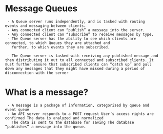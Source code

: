 #  Message Queues

     - A Queue server runs independently, and is tasked with routing events and messaging between clients.
     - Any connected client can “publish” a message into the server.
     - Any connected client can “subscribe” to receive messages by type.
     - The Queue server has the ability to see which clients are connected, to which Queues they are attached and 
       further, to which events they are subscribed.

     - The Queue server is tasked with receiving any published message and then distributing it out to all connected and subscribed clients. It must further ensure that subscribed clients can “catch up” and pull down any messages that they might have missed during a period of disconnection with the server

#  What is a message?

     - A message is a package of information, categorized by queue and event queue 
     - An API server responds to a POST request User’s access rights are confirmed The data is analyzed and normalized
       The data is sent to the database for saving The database “publishes” a message into the queue.
